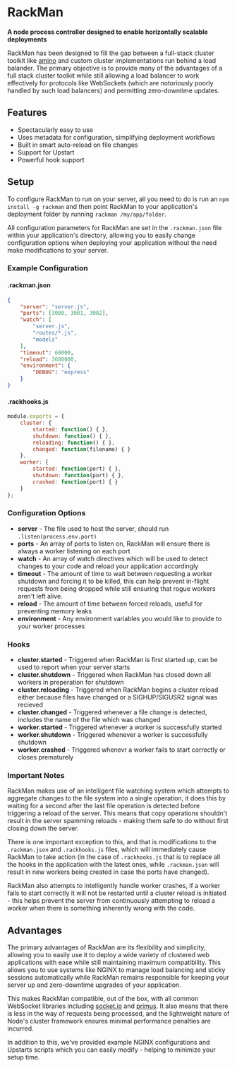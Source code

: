 # RackMan
**A node process controller designed to enable horizontally scalable deployments**

RackMan has been designed to fill the gap between a full-stack cluster toolkit like [amino](https://www.npmjs.org/package/amino) and custom cluster implementations run behind a load balander. The primary objective is to provide many of the advantages of a full stack cluster toolkit while still allowing a load balancer to work effectively for protocols like WebSockets (which are notoriously poorly handled by such load balancers) and permitting zero-downtime updates.

## Features
 - Spectacularly easy to use
 - Uses metadata for configuration, simplifying deployment workflows
 - Built in smart auto-reload on file changes
 - Support for Upstart
 - Powerful hook support

## Setup
To configure RackMan to run on your server, all you need to do is run an `npm install -g rackman` and then point RackMan to your application's deployment folder by running `rackman /my/app/folder`.

All configuration parameters for RackMan are set in the `.rackman.json` file within your application's directory, allowing you to easily change configuration options when deploying your application without the need make modifications to your server.

### Example Configuration

#### .rackman.json
```json
{
	"server": "server.js",
	"ports": [3000, 3001, 3002],
	"watch": [
		"server.js",
		"routes/*.js",
		"models"
	],
	"timeout": 60000,
	"reload": 3600000,
	"environment": {
		"DEBUG": "express"
	}
}
```

#### .rackhooks.js
```javascript
module.exports = {
	cluster: {
		started: function() { },
		shutdown: function() { },
		reloading: function() { },
		changed: function(filename) { }
	},
	worker: {
		started: function(port) { },
		shutdown: function(port) { },
		crashed: function(port) { }
	}
};
```

### Configuration Options
 - **server** - The file used to host the server, should run `.listen(process.env.port)`
 - **ports** - An array of ports to listen on, RackMan will ensure there is always a worker listening on each port
 - **watch** - An array of watch directives which will be used to detect changes to your code and reload your application accordingly
 - **timeout** - The amount of time to wait between requesting a worker shutdown and forcing it to be killed, this can help prevent in-flight requests from being dropped while still ensuring that rogue workers aren't left alive.
 - **reload** - The amount of time between forced reloads, useful for preventing memory leaks
 - **environment** - Any environment variables you would like to provide to your worker processes

### Hooks
 - **cluster.started** - Triggered when RackMan is first started up, can be used to report when your server starts
 - **cluster.shutdown** - Triggered when RackMan has closed down all workers in preperation for shutdown
 - **cluster.reloading** - Triggered when RackMan begins a cluster reload either because files have changed or a SIGHUP/SIGUSR2 signal was recieved
 - **cluster.changed** - Triggered whenever a file change is detected, includes the name of the file which was changed
 - **worker.started** - Triggered whenever a worker is successfully started
 - **worker.shutdown** - Triggered whenever a worker is successfully shutdown
 - **worker.crashed** - Triggered whenevr a worker fails to start correctly or closes prematurely

### Important Notes
RackMan makes use of an intelligent file watching system which attempts to aggregate changes to the file system into a single operation, it does this by waiting for a second after the last file operation is detected before triggering a reload of the server. This means that copy operations shouldn't result in the server spamming reloads - making them safe to do without first closing down the server.

There is one important exception to this, and that is modifications to the `.rackman.json` and `.rackhooks.js` files, which will immediately cause RackMan to take action (in the case of `.rackhooks.js` that is to replace all the hooks in the application with the latest ones, while `.rackman.json` will result in new workers being created in case the ports have changed).

RackMan also attempts to intelligently handle worker crashes, if a worker fails to start correctly it will not be restarted until a cluster reload is initiated - this helps prevent the server from continuously attempting to reload a worker when there is something inherently wrong with the code.

## Advantages
The primary advantages of RackMan are its flexibility and simplicity, allowing you to easily use it to deploy a wide variety of clustered web applications with ease while still maintaining maximum compatibility. This allows you to use systems like NGINX to manage load balancing and sticky sessions automatically while RackMan remains responsible for keeping your server up and zero-downtime upgrades of your application.

This makes RackMan compatible, out of the box, with all common WebSocket libraries including [socket.io](http://socket.io) and [primus](https://github.com/primus/primus). It also means that there is less in the way of requests being processed, and the lightweight nature of Node's cluster framework ensures minimal performance penalties are incurred.

In addition to this, we've provided example NGINX configurations and Upstarts scripts which you can easily modify - helping to minimize your setup time.